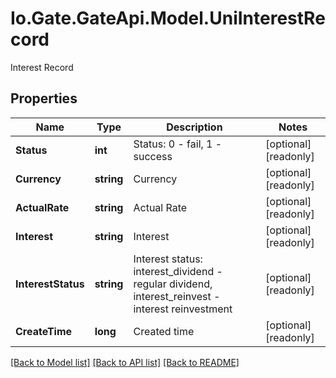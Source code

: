 
# Io.Gate.GateApi.Model.UniInterestRecord

Interest Record

## Properties

Name | Type | Description | Notes
------------ | ------------- | ------------- | -------------
**Status** | **int** | Status: 0 - fail, 1 - success | [optional] [readonly] 
**Currency** | **string** | Currency | [optional] [readonly] 
**ActualRate** | **string** | Actual Rate | [optional] [readonly] 
**Interest** | **string** | Interest | [optional] [readonly] 
**InterestStatus** | **string** | Interest status: interest_dividend - regular dividend, interest_reinvest - interest reinvestment | [optional] [readonly] 
**CreateTime** | **long** | Created time | [optional] [readonly] 

[[Back to Model list]](../README.md#documentation-for-models)
[[Back to API list]](../README.md#documentation-for-api-endpoints)
[[Back to README]](../README.md)
